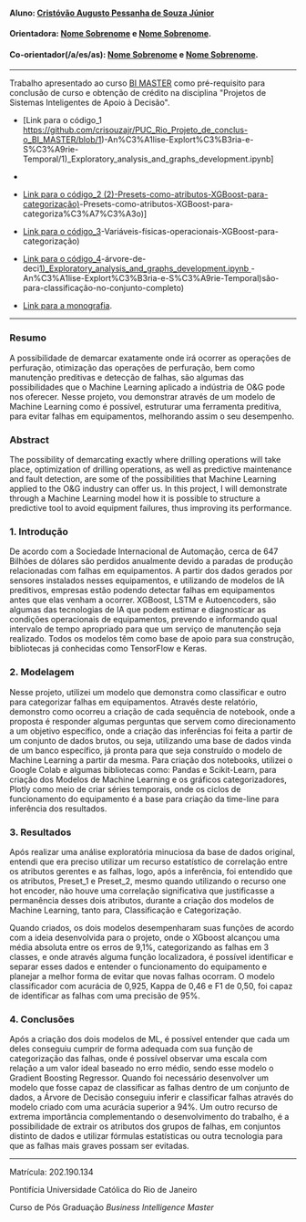 #### Aluno: [Cristóvão Augusto Pessanha de Souza Júnior](https://github.com/crisouzajr)
#### Orientadora: [Nome Sobrenome](https://github.com/link_do_github) e [Nome Sobrenome](https://github.com/link_do_github).
#### Co-orientador(/a/es/as): [Nome Sobrenome](https://github.com/link_do_github) e [Nome Sobrenome](https://github.com/link_do_github). 


---

Trabalho apresentado ao curso [BI MASTER](https://ica.puc-rio.ai/bi-master) como pré-requisito para conclusão de curso e obtenção de crédito na disciplina 
"Projetos de Sistemas Inteligentes de Apoio à Decisão".

<!-- para os links a seguir, caso os arquivos estejam no mesmo repositório que este README, não há necessidade de incluir o link completo: basta incluir 
o nome do arquivo, com extensão, que o GitHub completa o link corretamente -->

- [Link para o código_1 https://github.com/crisouzajr/PUC_Rio_Projeto_de_conclus-o_BI_MASTER/blob/1)-An%C3%A1lise-Explort%C3%B3ria-e-S%C3%A9rie-Temporal/1)_Exploratory_analysis_and_graphs_development.ipynb]
- 
- [Link para o código_2 (2)-Presets-como-atributos-XGBoost-para-categorização)](https://github.com/crisouzajr/PUC_Rio_Projeto_de_conclus-o_BI_MASTER/tree/2)-Presets-como-atributos-XGBoost-para-categoriza%C3%A7%C3%A3o)]

- [Link para o código_3](3)-Variáveis-físicas-operacionais-XGBoost-para-categorização)

- [Link para o código_4](4)-árvore-de-deci[1)_Exploratory_analysis_and_graphs_development.ipynb
](https://github.com/crisouzajr/PUC_Rio_Projeto_de_conclus-o_BI_MASTER/tree/1)-An%C3%A1lise-Explort%C3%B3ria-e-S%C3%A9rie-Temporal)são-para-classificação-no-conjunto-completo)

- [Link para a monografia](https://github.com/crisouzajr/PUC_Rio_Projeto_de_conclus-o_BI_MASTER/blob/main/Relat%C3%B3rio.pdf).


---

### Resumo

A possibilidade de demarcar exatamente onde irá ocorrer as operações de perfuração, otimização das operações de perfuração, bem como manutenção preditivas 
e detecção de falhas, são algumas das possibilidades que o Machine Learning aplicado a indústria de O&G pode nos oferecer. Nesse projeto, vou demonstrar 
através de um modelo de Machine Learning como é possível, estruturar uma ferramenta preditiva, para evitar falhas em equipamentos, melhorando assim o seu desempenho. 

### Abstract 

The possibility of demarcating exactly where drilling operations will take place, optimization of drilling operations, as well as predictive maintenance 
and fault detection, are some of the possibilities that Machine Learning applied to the O&G industry can offer us. In this project, 
I will demonstrate through a Machine Learning model how it is possible to structure a predictive tool to avoid equipment failures, thus improving its performance.


### 1. Introdução

De acordo com a Sociedade Internacional de Automação, cerca de 647 Bilhões de dólares são perdidos anualmente devido a paradas de produção relacionadas com falhas 
em equipamentos. A partir dos dados gerados por sensores instalados nesses equipamentos, e utilizando de modelos de IA preditivos, empresas estão podendo detectar 
falhas em equipamentos antes que elas venham a ocorrer. XGBoost, LSTM e Autoencoders, são algumas das tecnologias de IA que podem estimar e diagnosticar as condições 
operacionais de equipamentos, prevendo e informando qual intervalo de tempo apropriado para que um serviço de manutenção seja realizado. Todos os modelos têm 
como base de apoio para sua construção, bibliotecas já conhecidas como TensorFlow e Keras.


### 2. Modelagem

Nesse projeto, utilizei um modelo que demonstra como classificar e outro para categorizar falhas em equipamentos. Através deste relatório, demonstro como ocorreu a 
criação de cada sequência de notebook, onde a proposta é responder algumas perguntas que servem como direcionamento a um objetivo específico, onde a criação das 
inferências foi feita a partir de um conjunto de dados brutos, ou seja, utilizando uma base de dados vinda de um banco específico, já pronta para que seja construído 
o modelo de Machine Learning a partir da mesma. Para criação dos notebooks, utilizei o Google Colab e algumas bibliotecas como: Pandas e Scikit-Learn, para criação 
dos Modelos de Machine Learning e os gráficos categorizadores, Plotly como meio de criar séries temporais, onde os ciclos de funcionamento do equipamento é a 
base para criação da time-line para inferência dos resultados.



### 3. Resultados

Após realizar uma análise exploratória minuciosa da base de dados original, entendi que era preciso utilizar um recurso estatístico de correlação entre os atributos 
gerentes  e as falhas, logo, após a inferência, foi entendido que os atributos, Preset_1 e Preset_2, mesmo quando utilizando o recurso one hot encoder, 
não houve uma correlação significativa que justificasse a permanência desses dois atributos, durante a criação dos modelos de Machine Learning, tanto para, 
Classificação e Categorização. 

Quando criados, os dois modelos desempenharam suas funções de acordo com a ideia desenvolvida para o projeto, onde o XGboost alcançou uma média absoluta entre 
os erros de 9,1%, categorizando as falhas em 3 classes, e onde através alguma função localizadora, é possível identificar e separar esses dados e entender 
o funcionamento do equipamento e planejar a melhor forma de evitar que novas falhas ocorram.
O modelo classificador com acurácia de 0,925, Kappa de 0,46 e F1 de 0,50, foi capaz de identificar as falhas com uma precisão de 95%.



### 4. Conclusões

Após a criação dos dois modelos de ML, é possível entender que cada um deles conseguiu cumprir de forma adequada com sua função de categorização das falhas, 
onde é possível observar uma escala com relação a um valor ideal baseado no erro médio, sendo esse modelo o Gradient Boosting Regressor.
Quando foi necessário desenvolver um modelo que fosse capaz de classificar as falhas dentro de um conjunto de dados, a Árvore de Decisão conseguiu inferir e 
classificar falhas através do modelo criado com uma acurácia superior a 94%.
Um outro recurso de extrema importância complementando o desenvolvimento do trabalho, é a possibilidade de extrair os atributos dos grupos de falhas, em conjuntos 
distinto de dados e utilizar fórmulas estatísticas ou outra tecnologia para que as falhas mais graves possam ser evitadas.

---

Matrícula: 202.190.134

Pontifícia Universidade Católica do Rio de Janeiro

Curso de Pós Graduação *Business Intelligence Master*
